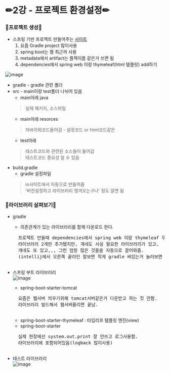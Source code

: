 # ✏2강 - 프로젝트 환경설정✏

### 🌟프로젝트 생성🌟

* 스프링 기반 프로젝트 만들어주는 [사이트](https://start.spring.io/)  
    1. 요즘 Gradle project 많이사용  
    2. spring boot는 젤 최근꺼 사용  
    3. metadata에서 artifact는 플젝이름 같은거 쓰면 됨  
    4. dependencies에서 spring web 이랑 thymeleaf(html 템플릿) add하기  

![image](https://user-images.githubusercontent.com/77817094/172542397-388cea84-6d91-450e-9e9c-9e0e56d194c5.png)  
* gradle - gradle 관련 폴더  
* src - main이랑 test폴더 나뉘어 있음  
    * main아래 java 
    > 실제 패키지, 소스파일  
    * main아래 resorces 
    > 자바이외코드들어감 - 설정코드 or html코드같은
    * test아래 
    > 테스트코드와 관련된 소스들이 들어감  
    > 테스트코드 중요성 알 수 있음
* build.gradle  
    * gradle 설정파일 
    > io사이트에서 자동으로 만들어줌  
    > '버전설정하고 라이브러리 땡겨오는구나' 정도 알면 됨

### 🌟라이브러리 살펴보기🌟

* gradle  
    * 의존관계가 있는 라이브러리를 함께 다운로드 한다. 
    <pre>
    프로젝트 만들때 dependencies에서 spring web 이랑 thymeleaf 두개 써서 build.gradle 에는  
    라이브러리 2개만 추가됐지만, 걔네도 사실 필요한 라이브러리가 있고,  
    걔네도 또 있고,,, 그런 엄청 많은 것들을 자동으로 끌어와줌.  
    (intellij에서 오른쪽 끝라인 잘보면 작게 gradle 써있는거 눌러보면 의존성 확인가능!)  
    </pre>
* 스프링 부트 라이브러리  
     ![image](https://user-images.githubusercontent.com/77817094/172610033-ae6ad593-1590-4531-b577-cb0685bc3238.png)

    * spring-boot-starter-tomcat
    <pre>
    요즘은 웹서버 띄우기위해 tomcat서버같은거 다운받고 하는 짓 안함.  
    라이브러리 빌드해서 웹서버올리면 끝남.
    </pre>  
    * spring-boot-starter-thymeleaf : 타임리프 템플릿 엔진(view)  
    * spring-boot-starter  
    <pre>
    실제 현장에선 system.out.print 잘 안쓰고 로그사용함.  
    라이브러리에 포함되어있음(logback 많이사용)
    </pre>  
    
* 테스트 라이브러리  
    ![image](https://user-images.githubusercontent.com/77817094/172611065-6f079b63-3c44-4399-9454-b401955133fb.png)
